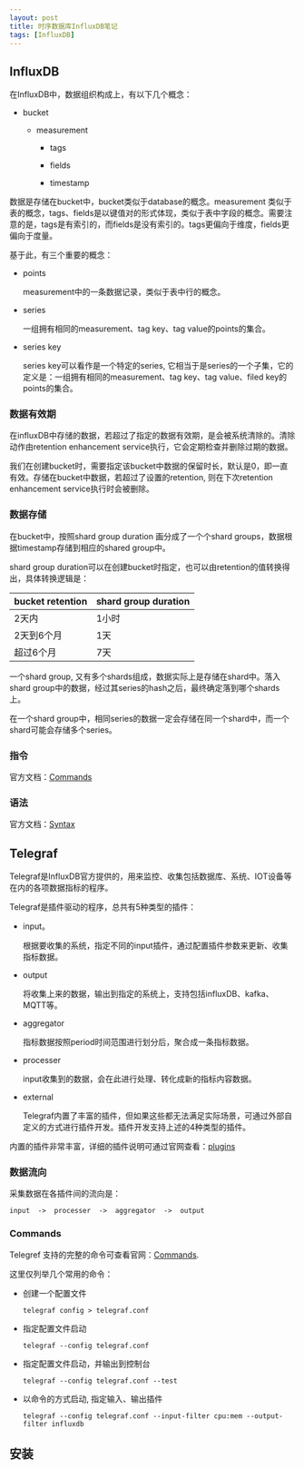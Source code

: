 ```yaml
---
layout: post
title: 时序数据库InfluxDB笔记
tags: [InfluxDB]
---
```


## InfluxDB 

在InfluxDB中，数据组织构成上，有以下几个概念：

- bucket

    - measurement

        - tags

        - fields

        - timestamp

数据是存储在bucket中，bucket类似于database的概念。measurement 类似于表的概念，tags、fields是以键值对的形式体现，类似于表中字段的概念。需要注意的是，tags是有索引的，而fields是没有索引的。tags更偏向于维度，fields更偏向于度量。

基于此，有三个重要的概念：

- points
  
  measurement中的一条数据记录，类似于表中行的概念。

- series
  
  一组拥有相同的measurement、tag key、tag value的points的集合。

- series key
  
  series key可以看作是一个特定的series, 它相当于是series的一个子集，它的定义是：一组拥有相同的measurement、tag key、tag value、filed key的points的集合。


### 数据有效期

在influxDB中存储的数据，若超过了指定的数据有效期，是会被系统清除的。清除动作由retention enhancement service执行，它会定期检查并删除过期的数据。

我们在创建bucket时，需要指定该bucket中数据的保留时长，默认是0，即一直有效。存储在bucket中数据，若超过了设置的retention, 则在下次retention enhancement service执行时会被删除。

### 数据存储

在bucket中，按照shard group duration 画分成了一个个shard groups，数据根据timestamp存储到相应的shared group中。

shard group duration可以在创建bucket时指定，也可以由retention的值转换得出，具体转换逻辑是：

| bucket retention | shard group duration|
| -- | -- |
| 2天内 | 1小时 |
| 2天到6个月 | 1天 |
| 超过6个月 | 7天 |

一个shard group, 又有多个shards组成，数据实际上是存储在shard中。落入shard group中的数据，经过其series的hash之后，最终确定落到哪个shards上。

在一个shard group中，相同series的数据一定会存储在同一个shard中，而一个shard可能会存储多个series。

### 指令

官方文档：[Commands](https://docs.influxdata.com/influxdb/v2.6/reference/cli/influx/)

### 语法

官方文档：[Syntax](https://docs.influxdata.com/influxdb/v2.6/reference/syntax/)

## Telegraf
Telegraf是InfluxDB官方提供的，用来监控、收集包括数据库、系统、IOT设备等在内的各项数据指标的程序。

Telegraf是插件驱动的程序，总共有5种类型的插件：
  
- input。
  
  根据要收集的系统，指定不同的input插件，通过配置插件参数来更新、收集指标数据。

- output
  
  将收集上来的数据，输出到指定的系统上，支持包括influxDB、kafka、MQTT等。

- aggregator
  
  指标数据按照period时间范围进行划分后，聚合成一条指标数据。

- processer
  
  input收集到的数据，会在此进行处理、转化成新的指标内容数据。

- external
  
  Telegraf内置了丰富的插件，但如果这些都无法满足实际场景，可通过外部自定义的方式进行插件开发。插件开发支持上述的4种类型的插件。

内置的插件非常丰富，详细的插件说明可通过官网查看：[plugins](https://docs.influxdata.com/telegraf/v1.24/plugins/)

### 数据流向

采集数据在各插件间的流向是：

`input  ->  processer  ->  aggregator  ->  output`


### Commands

Telegref 支持的完整的命令可查看官网：[Commands](https://docs.influxdata.com/telegraf/v1.24/commands/#telegraf-command-flags).

这里仅列举几个常用的命令：

- 创建一个配置文件
  
  `telegraf config > telegraf.conf`

- 指定配置文件启动
  
  `telegraf --config telegraf.conf`

- 指定配置文件启动，并输出到控制台
  
  `telegraf --config telegraf.conf --test`

- 以命令的方式启动, 指定输入、输出插件
  
  `telegraf --config telegraf.conf --input-filter cpu:mem --output-filter influxdb`



## 安装